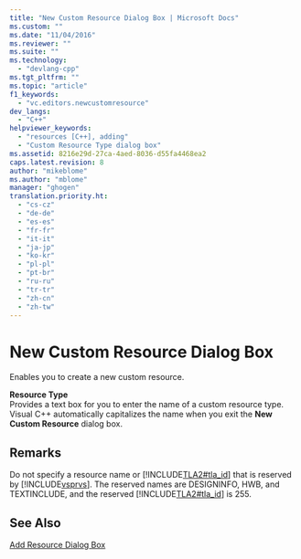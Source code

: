 ```yaml
---
title: "New Custom Resource Dialog Box | Microsoft Docs"
ms.custom: ""
ms.date: "11/04/2016"
ms.reviewer: ""
ms.suite: ""
ms.technology: 
  - "devlang-cpp"
ms.tgt_pltfrm: ""
ms.topic: "article"
f1_keywords: 
  - "vc.editors.newcustomresource"
dev_langs: 
  - "C++"
helpviewer_keywords: 
  - "resources [C++], adding"
  - "Custom Resource Type dialog box"
ms.assetid: 8216e29d-27ca-4aed-8036-d55fa4468ea2
caps.latest.revision: 8
author: "mikeblome"
ms.author: "mblome"
manager: "ghogen"
translation.priority.ht: 
  - "cs-cz"
  - "de-de"
  - "es-es"
  - "fr-fr"
  - "it-it"
  - "ja-jp"
  - "ko-kr"
  - "pl-pl"
  - "pt-br"
  - "ru-ru"
  - "tr-tr"
  - "zh-cn"
  - "zh-tw"
---
```

# New Custom Resource Dialog Box
Enables you to create a new custom resource.  
  
 **Resource Type**  
 Provides a text box for you to enter the name of a custom resource type. Visual C++ automatically capitalizes the name when you exit the **New Custom Resource** dialog box.  
  
## Remarks  
 Do not specify a resource name or [!INCLUDE[TLA2#tla_id](../windows/includes/tla2sharptla_id_md.md)] that is reserved by [!INCLUDE[vsprvs](../assembler/masm/includes/vsprvs_md.md)]. The reserved names are DESIGNINFO, HWB, and TEXTINCLUDE, and the reserved [!INCLUDE[TLA2#tla_id](../windows/includes/tla2sharptla_id_md.md)] is 255.  
  
## See Also  
 [Add Resource Dialog Box](../windows/add-resource-dialog-box.md)